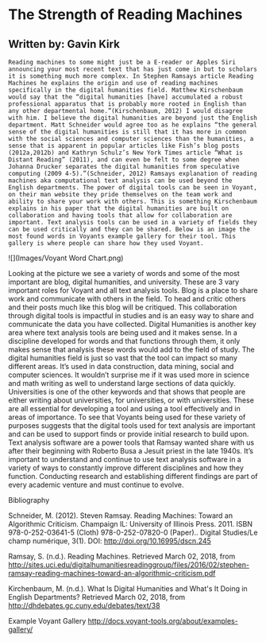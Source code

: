 # The Strength of Reading Machines

## Written by: Gavin Kirk

	Reading machines to some might just be a E-reader or Apples Siri announcing your most recent text that has just come in but to scholars it is something much more complex. In Stephen Ramsays article Reading Machines he explains the origin and use of reading machines specifically in the digital humanities field. Matthew Kirschenbaum would say that the “digital humanities [have] accumulated a robust professional apparatus that is probably more rooted in English than any other departmental home.”(Kirschenbaum, 2012) I would disagree with him. I believe the digital humanities are beyond just the English department. Matt Schneider would agree too as he explains “the general sense of the digital humanities is still that it has more in common with the social sciences and computer sciences than the humanities, a sense that is apparent in popular articles like Fish’s blog posts (2012a,2012b) and Kathryn Schulz’s New York Times article “What is Distant Reading” (2011), and can even be felt to some degree when Johanna Drucker separates the digital humanities from speculative computing (2009 4-5).”(Schneider, 2012) Ramsays explanation of reading machines aka computational text analysis can be used beyond the English departments. The power of digital tools can be seen in Voyant, on their man website they pride themselves on the team work and ability to share your work with others. This is something Kirschenbaum explains in his paper that the digital humanities are built on collaboration and having tools that allow for collaboration are important. Text analysis tools can be used in a variety of fields they can be used critically and they can be shared. Below is an image the most found words in Voyants example gallery for their tool. This gallery is where people can share how they used Voyant.
	
![](Images/Voyant Word Chart.png)

Looking at the picture we see a variety of words and some of the most important are blog, digital humanities, and university. These are 3 vary important roles for Voyant and all text analysis tools.
Blog is a place to share work and communicate with others in the field. To head and critic others and their posts much like this blog will be critiqued. This collaboration through digital tools is impactful in studies and is an easy way to share and communicate the data you have collected. 
Digital Humanities is another key area where text analysis tools are being used and it makes sense. In a discipline developed for words and that functions through them, it only makes sense that analysis these words would add to the field of study. The digital humanities field is just so vast that the tool can impact so many different areas. It’s used in data construction, data mining, social and computer sciences. It wouldn’t surprise me if it was used more in science and math writing as well to understand large sections of data quickly. 
Universities is one of the other keywords and that shows that people are either writing about universities, for universities, or with universities. These are all essential for developing a tool and using a tool effectively and in areas of importance. To see that Voyants being used for these variety of purposes suggests that the digital tools used for text analysis are important and can be used to support finds or provide initial research to build upon. 
Text analysis software are a power tools that Ramsay wanted share with us after their beginning with Roberto Busa a Jesuit priest in the late 1940s. It’s important to understand and continue to use text analysis software in a variety of ways to constantly improve different disciplines and how they function. Conducting research and establishing different findings are part of every academic venture and must continue to evolve.

Bibliography

Schneider, M. (2012). Steven Ramsay. Reading Machines: Toward an Algorithmic Criticism. Champaign IL: University of Illinois Press. 2011. ISBN 978-0-252-03641-5 (Cloth) 978-0-252-07820-0 (Paper).. Digital Studies/Le champ numérique, 3(1). DOI: http://doi.org/10.16995/dscn.245

Ramsay, S. (n.d.). Reading Machines. Retrieved March 02, 2018, from http://sites.uci.edu/digitalhumanitiesreadinggroup/files/2016/02/stephen-ramsay-reading-machines-toward-an-algorithmic-criticism.pdf

Kirchenbaum, M. (n.d.). What Is Digital Humanities and What's It Doing in English Departments? Retrieved March 02, 2018, from http://dhdebates.gc.cuny.edu/debates/text/38

Example Voyant Gallery
http://docs.voyant-tools.org/about/examples-gallery/

